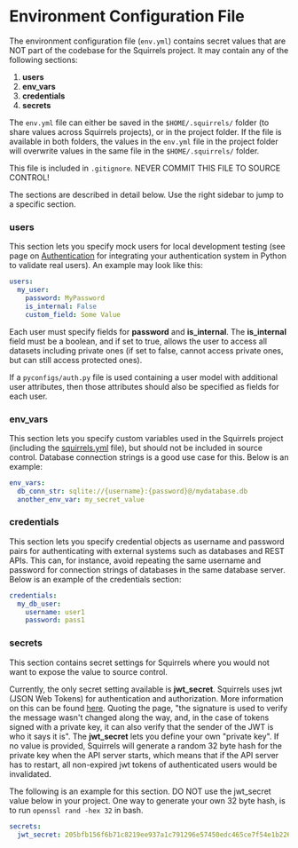 # Environment Configuration File

The environment configuration file (`env.yml`) contains secret values that are NOT part of the codebase for the Squirrels project. It may contain any of the following sections:

1. **users**
2. **env_vars**
3. **credentials**
4. **secrets**

The `env.yml` file can either be saved in the `$HOME/.squirrels/` folder (to share values across Squirrels projects), or in the project folder. If the file is available in both folders, the values in the `env.yml` file in the project folder will overwrite values in the same file in the `$HOME/.squirrels/` folder.

This file is included in `.gitignore`. NEVER COMMIT THIS FILE TO SOURCE CONTROL!

The sections are described in detail below. Use the right sidebar to jump to a specific section.

### users

This section lets you specify mock users for local development testing (see page on [Authentication](./auth) for integrating your authentication system in Python to validate real users). An example may look like this:

```yaml
users:
  my_user:
    password: MyPassword
    is_internal: False
    custom_field: Some Value
```

Each user must specify fields for **password** and **is_internal**. The **is_internal** field must be a boolean, and if set to true, allows the user to access all datasets including private ones (if set to false, cannot access private ones, but can still access protected ones).

If a `pyconfigs/auth.py` file is used containing a user model with additional user attributes, then those attributes should also be specified as fields for each user.

### env_vars

This section lets you specify custom variables used in the Squirrels project (including the [squirrels.yml] file), but should not be included in source control. Database connection strings is a good use case for this. Below is an example:

```yaml
env_vars:
  db_conn_str: sqlite://{username}:{password}@/mydatabase.db
  another_env_var: my_secret_value
```

### credentials

This section lets you specify credential objects as username and password pairs for authenticating with external systems such as databases and REST APIs. This can, for instance, avoid repeating the same username and password for connection strings of databases in the same database server. Below is an example of the credentials section:

```yaml
credentials:
  my_db_user:
    username: user1
    password: pass1
```

### secrets

This section contains secret settings for Squirrels where you would not want to expose the value to source control.

Currently, the only secret setting available is **jwt_secret**. Squirrels uses jwt (JSON Web Tokens) for authentication and authorization. More information on this can be found [here](https://jwt.io/introduction). Quoting the page, "the signature is used to verify the message wasn't changed along the way, and, in the case of tokens signed with a private key, it can also verify that the sender of the JWT is who it says it is". The **jwt_secret** lets you define your own "private key". If no value is provided, Squirrels will generate a random 32 byte hash for the private key when the API server starts, which means that if the API server has to restart, all non-expired jwt tokens of authenticated users would be invalidated.

The following is an example for this section. DO NOT use the jwt_secret value below in your project. One way to generate your own 32 byte hash, is to run `openssl rand -hex 32` in bash.

```yaml
secrets:
  jwt_secret: 205bfb156f6b71c8219ee937a1c791296e57450edc465ce7f54e1b226b70365f
```


[squirrels.yml]: ../topics/project-file
